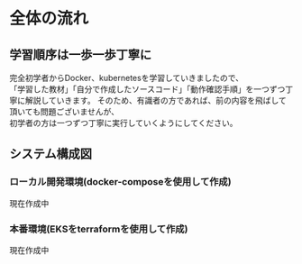 # 全体の流れ

## 学習順序は一歩一歩丁寧に
完全初学者からDocker、kubernetesを学習していきましたので、  
「学習した教材」「自分で作成したソースコード」「動作確認手順」を一つずつ丁寧に解説していきます。
そのため、有識者の方であれば、前の内容を飛ばして頂いても問題ございませんが、  
初学者の方は一つずつ丁寧に実行していくようにしてください。  

## システム構成図

### **ローカル開発環境(docker-composeを使用して作成)**

現在作成中

### **本番環境(EKSをterraformを使用して作成)**

現在作成中